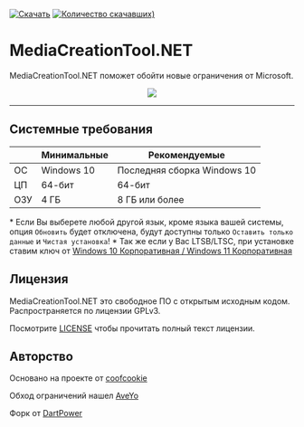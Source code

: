 [![Скачать](https://img.shields.io/github/v/release/dpteam/MediaCreationTool.NET)](https://github.com/dpteam/MediaCreationTool.NET/releases/latest/)
[![Количество скачавших)](https://img.shields.io/github/downloads/dpteam/MediaCreationTool.NET/total?label=Downloads)](https://github.com/dpteam/MediaCreationTool.NET/releases/latest/) 

# MediaCreationTool.NET

MediaCreationTool.NET поможет обойти новые ограничения от Microsoft. 

<p align="center">
<img src="https://get.wallhere.com/photo/windows-11-simple-Microsoft-2027481.jpg">
</p>

----

## Системные требования
|| Минимальные  | Рекомендуемые |
| ------------- | ------------- | ------------- |
| ОС | Windows 10 | Последняя сборка Windows 10 |
| ЦП | 64-бит | 64-бит |
| ОЗУ | 4 ГБ | 8 ГБ или более |

\* Если Вы выберете любой другой язык, кроме языка вашей системы, опция `Обновить` будет отключена, будут доступны только `Оставить только данные` и `Чистая установка`!
\* Так же если у Вас LTSB/LTSC, при установке ставим ключ от [Windows 10 Корпоративная / Windows 11 Корпоративная](https://docs.microsoft.com/ru-ru/windows-server/get-started/kms-client-activation-keys)

## Лицензия

MediaCreationTool.NET это свободное ПО с открытым исходным кодом. Распространяется по лицензии GPLv3. 

Посмотрите [LICENSE](LICENSE) чтобы прочитать полный текст лицензии. 

## Авторство

Основано на проекте от [coofcookie](https://github.com/coofcookie) 

Обход ограничений нашел [AveYo](https://gist.github.com/AveYo) 

Форк от [DartPower](https://github.com/dartpower) 
